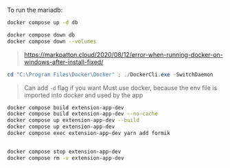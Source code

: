 To run the mariadb:

```bash
docker compose up -d db
```

```bash
docker compose down db
docker compose down --volumes
```

> https://markpatton.cloud/2020/08/12/error-when-running-docker-on-windows-after-install-fixed/

```powershell
cd "C:\Program Files\Docker\Docker" ; ./DockerCli.exe -SwitchDaemon
```

> Can add `-d` flag if you want
> Must use docker, because the env file is imported into docker and used by the app

```bash
docker compose build extension-app-dev
docker compose build extension-app-dev --no-cache
docker compose up extension-app-dev --build
docker compose up extension-app-dev
docker compose exec extension-app-dev yarn add formik


docker compose stop extension-app-dev
docker compose rm -v extension-app-dev
```
